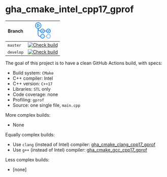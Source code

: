 # gha_cmake_intel_cpp17_gprof

Branch   |[![GitHub Actions logo](pics/GitHubActions.png)](https://github.com/richelbilderbeek/gha_cmake_intel_cpp17_gprof/actions)
---------|-------------------------------------------------------------------------------------------------------------------------------------------------------------------------------------------------------------------------------------------
`master` |[![Check build](https://github.com/richelbilderbeek/gha_cmake_intel_cpp17_gprof/actions/workflows/check_build.yml/badge.svg?branch=master)](https://github.com/richelbilderbeek/gha_cmake_intel_cpp17_gprof/actions/workflows/check_build.yml)
`develop`|[![Check build](https://github.com/richelbilderbeek/gha_cmake_intel_cpp17_gprof/actions/workflows/check_build.yml/badge.svg?branch=develop)](https://github.com/richelbilderbeek/gha_cmake_intel_cpp17_gprof/actions/workflows/check_build.yml)

The goal of this project is to have a clean GitHub Actions build, with specs:

 * Build system: `CMake`
 * C++ compiler: Intel
 * C++ version: `C++17`
 * Libraries: `STL` only
 * Code coverage: none
 * Profiling: `gprof`
 * Source: one single file, `main.cpp`

More complex builds:

 * None

Equally complex builds:

 * Use `clang` (instead of Intel) compiler: [gha_cmake_clang_cpp17_gprof](https://github.com/richelbilderbeek/gha_cmake_clang_cpp17_gprof)
 * Use `g++` (instead of Intel) compiler: [gha_cmake_gcc_cpp17_gprof](https://github.com/richelbilderbeek/gha_cmake_gcc_cpp17_gprof)

Less complex builds:

 * [none]
 
